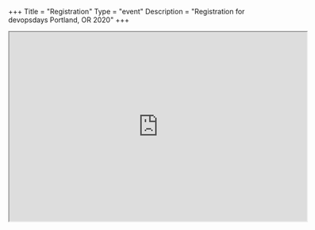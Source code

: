 +++
Title = "Registration"
Type = "event"
Description = "Registration for devopsdays Portland, OR 2020"
+++

<div style="width:100%; text-align:left;">

<iframe style="width:600px;height:382px" scrolling="no" border=0 seamless="seamless" src="https://devopsdayspdx2020.busyconf.com/bookings/new">
  To register, go to <a href="https://devopsdayspdx2020.busyconf.com/bookings/new">https://devopsdayspdx2020.busyconf.com/bookings/new</a>
</iframe>

</div></div>
</div>
